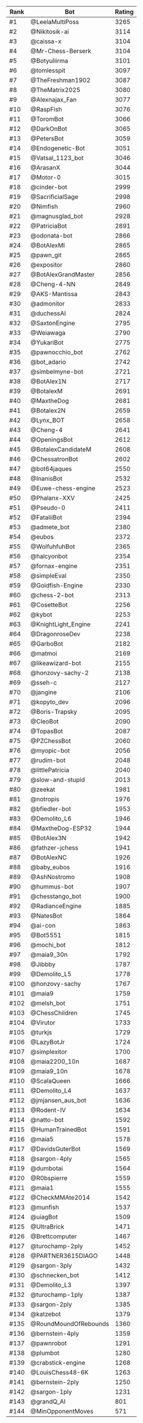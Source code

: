 Rank|Bot|Rating
---|---|---
#1|@LeelaMultiPoss|3265
#2|@Nikitosik-ai|3114
#3|@caissa-x|3104
#4|@Mr-Chess-Berserk|3104
#5|@Botyuliirma|3101
#6|@tomlesspit|3097
#7|@TheFreshman1902|3087
#8|@TheMatrix2025|3080
#9|@Alexnajax_Fan|3077
#10|@RaspFish|3076
#11|@ToromBot|3066
#12|@DarkOnBot|3065
#13|@PetersBot|3059
#14|@Endogenetic-Bot|3051
#15|@Vatsal_1123_bot|3046
#16|@ArasanX|3044
#17|@Motor-0|3015
#18|@cinder-bot|2999
#19|@SacrificialSage|2998
#20|@Nimfish|2960
#21|@magnusglad_bot|2928
#22|@PatriciaBot|2891
#23|@odonata-bot|2866
#24|@BotAlexMI|2865
#25|@pawn_git|2865
#26|@expositor|2860
#27|@BotAlexGrandMaster|2856
#28|@Cheng-4-NN|2849
#29|@AKS-Mantissa|2843
#30|@admonitor|2833
#31|@duchessAI|2824
#32|@SaxtonEngine|2795
#33|@Weiawaga|2790
#34|@YukariBot|2775
#35|@pawnocchio_bot|2762
#36|@bot_adario|2742
#37|@simbelmyne-bot|2721
#38|@BotAlex1N|2717
#39|@BotalexM|2691
#40|@MaxtheDog|2681
#41|@Botalex2N|2659
#42|@Lynx_BOT|2658
#43|@Cheng-4|2641
#44|@OpeningsBot|2612
#45|@BotalexCandidateM|2608
#46|@ChessatronBot|2602
#47|@bot64jaques|2550
#48|@InanisBot|2532
#49|@Euwe-chess-engine|2523
#50|@Phalanx-XXV|2425
#51|@Pseudo-0|2411
#52|@FataliiBot|2394
#53|@admete_bot|2380
#54|@eubos|2372
#55|@WolfuhfuhBot|2365
#56|@halcyonbot|2354
#57|@fornax-engine|2351
#58|@simpleEval|2350
#59|@Goldfish-Engine|2330
#60|@chess-2-bot|2313
#61|@CosetteBot|2256
#62|@kybot|2253
#63|@KnightLight_Engine|2241
#64|@DragonroseDev|2238
#65|@GarboBot|2182
#66|@matmoi|2169
#67|@likeawizard-bot|2155
#68|@honzovy-sachy-2|2138
#69|@sseh-c|2127
#70|@jangine|2106
#71|@kopyto_dev|2096
#72|@Boris-Trapsky|2095
#73|@CleoBot|2090
#74|@TopasBot|2087
#75|@PZChessBot|2060
#76|@myopic-bot|2056
#77|@rudim-bot|2048
#78|@littlePatricia|2040
#79|@slow-and-stupid|2013
#80|@zeekat|1981
#81|@notropis|1976
#82|@bfiedler-bot|1953
#83|@Demolito_L6|1946
#84|@MaxtheDog-ESP32|1944
#85|@BotAlex3N|1942
#86|@fathzer-jchess|1941
#87|@BotAlexNC|1926
#88|@baby_eubos|1916
#89|@AshNostromo|1908
#90|@hummus-bot|1907
#91|@chesstango_bot|1900
#92|@RadianceEngine|1885
#93|@NatesBot|1864
#94|@ai-con|1863
#95|@Bot5551|1815
#96|@mochi_bot|1812
#97|@maia9_30n|1792
#98|@Jibbby|1787
#99|@Demolito_L5|1778
#100|@honzovy-sachy|1767
#101|@maia9|1759
#102|@melsh_bot|1751
#103|@ChessChildren|1745
#104|@Virutor|1733
#105|@turkjs|1729
#106|@LazyBotJr|1724
#107|@simplexitor|1700
#108|@maia2200_10n|1687
#109|@maia9_10n|1678
#110|@ScalaQueen|1666
#111|@Demolito_L4|1637
#112|@jmjansen_aus_bot|1636
#113|@Rodent-IV|1634
#114|@natto-bot|1592
#115|@HumanTrainedBot|1591
#116|@maia5|1578
#117|@DavidsGuterBot|1569
#118|@sargon-4ply|1565
#119|@dumbotai|1564
#120|@R0bspierre|1559
#121|@maia1|1555
#122|@CheckMMAte2014|1542
#123|@munfish|1537
#124|@uiagBot|1509
#125|@UltraBrick|1471
#126|@Brettcomputer|1467
#127|@turochamp-2ply|1452
#128|@PARTNER3615DIAGO|1448
#129|@sargon-3ply|1432
#130|@schnecken_bot|1412
#131|@Demolito_L3|1397
#132|@turochamp-1ply|1387
#133|@sargon-2ply|1385
#134|@katzebot|1379
#135|@RoundMoundOfRebounds|1360
#136|@bernstein-4ply|1359
#137|@pawnrobot|1291
#138|@plumbot|1280
#139|@crabstick-engine|1268
#140|@LouisChess48-6K|1263
#141|@bernstein-2ply|1250
#142|@sargon-1ply|1231
#143|@grandQ_AI|801
#144|@MinOpponentMoves|571
